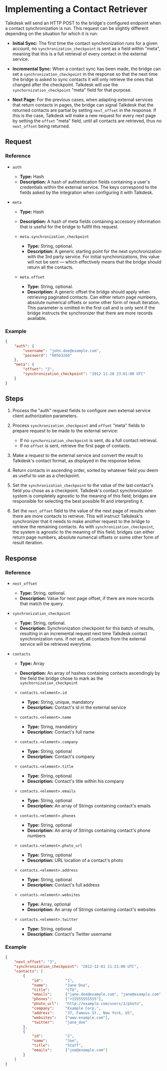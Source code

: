 # Implementing a Contact Retriever

Talkdesk will send an HTTP POST to the bridge's configured endpoint when a contact synchronization is run. This request can be slightly different depending on the situation for which it is run:

* __Initial Sync:__ The first time the contact synchronization runs for a given account, no `synchronization_checkpoint` is sent as a field within "meta", meaning that this is a full retrieval of every contact in the external service.

* __Incremental Sync:__ When a contact sync has been made, the bridge can set a `synchronization_checkpoint` in the response so that the next time the bridge is asked to sync contacts it will only retrieve the ones that changed after the checkpoint. Talkdesk will use the `synchornization_checkpoint` "meta" field for that purpose.

* __Next Page:__ For the previous cases, when adapting external services that return contacts in pages, the bridge can signal Talkdesk that the returned contacts are partial by setting `next_offset` in the response. If this is the case, Talkdesk will make a new request for every next page by setting the `offset` "meta" field, until all contacts are retrieved, thus no `next_offset` being returned.

## Request

### Reference

* `auth`
    * **Type:** Hash
    * **Description:** A hash of authentication fields containing a user's credentials within the external service. The keys correspond to the fields asked by the integration when configuring it with Talkdesk.

* `meta`
    * **Type:** Hash
    * **Description:** A hash of meta fields containing accessory information that is useful for the bridge to fullfil this request.

    * `meta.synchronization_checkpoint`
        * **Type:** String, optional.
        * **Description:** A generic starting point for the next synchronization with the 3rd party service. For initial synchronizations, this value will not be sent — which effectively means that the bridge should return all the contacts.

    * `meta.offset`
        * **Type:** String, optional.
        * **Description:** A generic offset the bridge should apply when retrieving paginated contacts. Can either return page numbers, absolute numerical offsets or some other form of result iteration. This parameter is omitted in the first call and is only sent if the bridge instructs the synchronizer that there are more records available.

### Example

```json
{
    "auth": {
        "username": "john.doe@example.com",
        "password": "605b32dd"
    },
    "meta": {
        "offset": "2",
        "synchronization_checkpoint": "2012-11-20 23:01:00 UTC"
    }
}
```

## Steps

1. Process the "auth" request fields to configure own external service client authorization parameters.

2. Process `synchronization_checkpoint` and `offset` "meta" fields to prepare request to be made to the external service:

    * If no `synchornization_checkpoint` is sent, do a full contact retrieval.
    * If no `offset` is sent, retrieve the first page of contacts.

3. Make a request to the external service and convert the result to Talkdesk's contact format, as displayed in the response below.

4. Return contacts in ascending order, sorted by whatever field you deem as useful to use as a checkpoint.

5. Set the `synchronization_checkpoint` to the value of the last contact's field you chose as a checkpoint. Talkdesk's contact synchronization system is completely agnostic to the meaning of this field; bridges are responsible for selecting the best possible fit and interpreting it.

6. Set the `next_offset` field to the value of the next page of results when there are more contacts to retrieve. This will instruct Talkdesk's synchronizer that it needs to make another request to the bridge to retrieve the remaining contacts. As with `synchronization_checkpoint`, the system is agnostic to the meaning of this field; bridges can either return page numbers, absolute numerical offsets or some other form of result iteration.

## Response

### Reference

* `next_offset`
    * **Type:** String, optional.
    * **Description:** Value for next page offset, if there are more records that match the query.

* `synchronization_checkpoint`
    * **Type:** String, optional.
    * **Description:** Synchronization checkpoint for this batch of results, resulting in an incremental request next time Talkdesk contact synchronization runs. If not set, all contacts from the external service will be retrieved everytime.

* `contacts`
    * **Type:** Array
    * **Description:** An array of hashes containing contacts ascendingly by the field the bridge chose to mark as the `synchornization_checkpoint`

    * `contacts.<element>.id`
        * **Type:** String, unique, mandatory
        * **Description:** Contact's id in the external service

    * `contacts.<element>.name`
        * **Type:** String, mandatory
        * **Description:** Contact's full name

    * `contacts.<element>.company`
        * **Type:** String, optional
        * **Description:** Contact's company

    * `contacts.<element>.title`
        * **Type:** String, optional
        * **Description:** Contact's title within his company

    * `contacts.<element>.emails`
        * **Type:** String, optional
        * **Description:** An array of Strings containing contact's emails

    * `contacts.<element>.phones`
        * **Type:** String, optional
        * **Description:** An array of Strings containing contact's phone numbers

    * `contacts.<element>.photo_url`
        * **Type:** String, optional
        * **Description:** URL location of a contact's photo

    * `contacts.<element>.address`
        * **Type:** String, optional
        * **Description:** Contact's full address

    * `contacts.<element>.websites`
        * **Type:** Array, optional
        * **Description:** An array of Strings containing contact's websites

    * `contacts.<element>.twitter`
        * **Type:** String, optional
        * **Description:** Contact's Twitter username

### Example

```json
{
    "next_offset": "3",
    "synchronization_checkpoint": "2012-12-01 11:21:00 UTC",
    "contacts": [
        {
            "id":          "1",
            "name":        "Jane Doe",
            "title":       "CTO",
            "emails":      ["jane.doe@example.com", "jane@example.com"],
            "phones":      ["+15555555555"],
            "photo_url":   "http://example.com/users/1/photo",
            "company":     "Example Corp.",
            "address":     "37, Famous St., New York, US",
            "websites":    ["www.example.com"],
            "twitter":     "jane_doe"
        },
        {
            "id":          "2",
            "name":        "Joe",
            "title":       "Staff",
            "emails":      ["joe@example.com"]
        }
    ]
}
```
